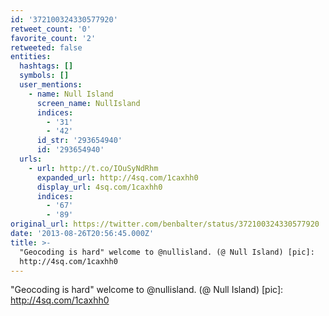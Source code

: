 ```yaml
---
id: '372100324330577920'
retweet_count: '0'
favorite_count: '2'
retweeted: false
entities:
  hashtags: []
  symbols: []
  user_mentions:
    - name: Null Island
      screen_name: NullIsland
      indices:
        - '31'
        - '42'
      id_str: '293654940'
      id: '293654940'
  urls:
    - url: http://t.co/IOuSyNdRhm
      expanded_url: http://4sq.com/1caxhh0
      display_url: 4sq.com/1caxhh0
      indices:
        - '67'
        - '89'
original_url: https://twitter.com/benbalter/status/372100324330577920
date: '2013-08-26T20:56:45.000Z'
title: >-
  "Geocoding is hard" welcome to @nullisland. (@ Null Island) [pic]:
  http://4sq.com/1caxhh0
---
```


"Geocoding is hard" welcome to @nullisland. (@ Null Island) [pic]: http://4sq.com/1caxhh0